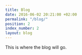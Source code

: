 ```yaml
---
title: Blog
date: 2016-06-02 20:21:00 +02:00
permalink: "/blog/"
position: 2
index_number: 2
layout: blog
---
```


This is where the blog will go.
